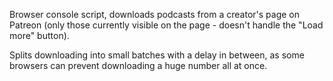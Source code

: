 Browser console script, downloads podcasts from a creator's page on Patreon (only those currently visible on the page - doesn't handle the "Load more" button).

Splits downloading into small batches with a delay in between, as some browsers can prevent downloading a huge number all at once.
